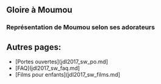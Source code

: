 ## Gloire à Moumou

### Représentation de Moumou selon ses adorateurs



## Autres pages:
- [Portes ouvertes](jdl2017_sw_po.md]
- [FAQ](jdl2017_sw_faq.md]
- [Films pour enfants](jdl2017_sw_films.md]
